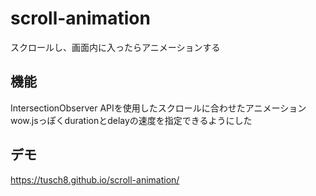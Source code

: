 # scroll-animation
スクロールし、画面内に入ったらアニメーションする

## 機能
IntersectionObserver APIを使用したスクロールに合わせたアニメーション　  
wow.jsっぽくdurationとdelayの速度を指定できるようにした

## デモ
https://tusch8.github.io/scroll-animation/
